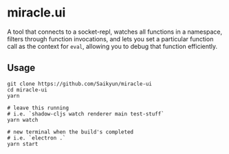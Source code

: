 # miracle.ui

A tool that connects to a socket-repl, watches all functions in a namespace, filters through function invocations, and lets you set a particular function call as the context for `eval`, allowing you to debug that function efficiently.

## Usage

```
git clone https://github.com/Saikyun/miracle-ui
cd miracle-ui
yarn

# leave this running
# i.e. `shadow-cljs watch renderer main test-stuff`
yarn watch

# new terminal when the build's completed
# i.e. `electron .`
yarn start
```
